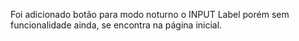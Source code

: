 Foi adicionado botão para modo noturno o INPUT Label porém sem funcionalidade ainda, se encontra na página inicial.